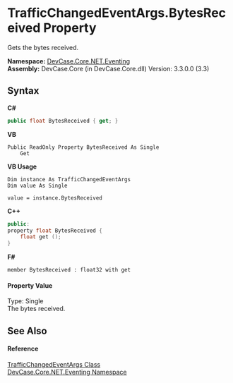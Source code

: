 # TrafficChangedEventArgs.BytesReceived Property 
 

Gets the bytes received.

**Namespace:**&nbsp;<a href="N_DevCase_Core_NET_Eventing">DevCase.Core.NET.Eventing</a><br />**Assembly:**&nbsp;DevCase.Core (in DevCase.Core.dll) Version: 3.3.0.0 (3.3)

## Syntax

**C#**<br />
``` C#
public float BytesReceived { get; }
```

**VB**<br />
``` VB
Public ReadOnly Property BytesReceived As Single
	Get
```

**VB Usage**<br />
``` VB Usage
Dim instance As TrafficChangedEventArgs
Dim value As Single

value = instance.BytesReceived

```

**C++**<br />
``` C++
public:
property float BytesReceived {
	float get ();
}
```

**F#**<br />
``` F#
member BytesReceived : float32 with get

```


#### Property Value
Type: Single<br />The bytes received.

## See Also


#### Reference
<a href="T_DevCase_Core_NET_Eventing_TrafficChangedEventArgs">TrafficChangedEventArgs Class</a><br /><a href="N_DevCase_Core_NET_Eventing">DevCase.Core.NET.Eventing Namespace</a><br />